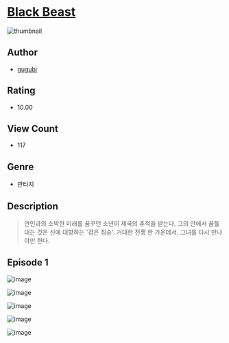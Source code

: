 # [Black Beast](https://comic.naver.com/challenge/list?titleId=810218)
![thumbnail](https://image-comic.pstatic.net/user_contents_data/challenge_comic/2023/05/23/331803/upload_7017507826958754916_480x623.jpeg)

## Author
- [gugubi](https://comic.naver.com/artistTitle?id=331803)

## Rating
- 10.00

## View Count
- 117

## Genre
- 판타지

## Description
> 연인과의 소박한 미래를 꿈꾸던 소년이 제국의 추적을 받는다. 그의 안에서 꿈틀대는 것은 신에 대항하는 '검은 짐승'. 거대한 전쟁 한 가운데서, 그녀를 다시 만나야만 한다.


## Episode 1
![image](https://image-comic.pstatic.net/user_contents_data/challenge_comic/2023/05/23/331803/upload_7377285645342093410.jpeg)

![image](https://image-comic.pstatic.net/user_contents_data/challenge_comic/2023/05/23/331803/upload_4050482318047459376.jpeg)

![image](https://image-comic.pstatic.net/user_contents_data/challenge_comic/2023/05/23/331803/upload_3688504399193389367.jpeg)

![image](https://image-comic.pstatic.net/user_contents_data/challenge_comic/2023/05/23/331803/upload_3546691597053080113.jpeg)

![image](https://image-comic.pstatic.net/user_contents_data/challenge_comic/2023/05/23/331803/upload_7221866369513514339.jpeg)
